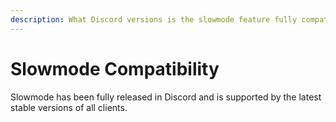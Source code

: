 ```yaml
---
description: What Discord versions is the slowmode feature fully compatible with?
---
```


# Slowmode Compatibility

Slowmode has been fully released in Discord and is supported by the latest stable versions of all clients.
